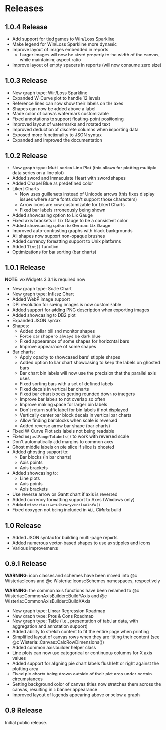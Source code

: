 # Releases

## 1.0.4 Release

- Add support for tied games to Win/Loss Sparkline
- Make legend for Win/Loss Sparkline more dynamic
- Improve layout of images embedded in reports
  - Larger images will now be sized properly to the width of the canvas, while maintaining aspect ratio
- Improve layout of empty spacers in reports (will now consume zero size)

## 1.0.3 Release

- New graph type: Win/Loss Sparkline
- Expanded W-Curve plot to handle 12 levels
- Reference lines can now show their labels on the axes
- Shapes can now be added above a label
- Made color of canvas watermark customizable
- Fixed annotations to support floating-point positioning
- Improved layout of watermarks and rotated text
- Improved deduction of discrete columns when importing data
- Exposed more functionality to JSON syntax
- Expanded and improved the documentation

## 1.0.2 Release

- New graph type: Multi-series Line Plot
  (this allows for plotting multiple data series on a line plot)
- Added sword and Immaculate Heart with sword shapes
- Added Chapel Blue as predefined color
- Likert Charts
  - Now uses guillemets instead of Unicode arrows
    (this fixes display issues where some fonts don't support those characters)
  - Arrow icons are now customizable for Likert Charts
  - Fixed bar labels erroneously being shown
- Added showcasing option to Lix Gauge
- Fixed axis brackets in Lix Gauge to be a consistent color
- Added showcasing option to German Lix Gauge
- Improved auto-contrasting graphs with black backgrounds
- All shapes now support non-opaque brushes
- Added currency formatting support to Unix platforms
- Added `Tint()` function
- Optimizations for bar sorting (bar charts)

## 1.0.1 Release

**NOTE**: wxWidgets 3.3.1 is required now

- New graph type: Scale Chart
- New graph type: Inflesz Chart
- Added WebP image support
- DPI resolution for saving images is now customizable
- Added support for adding PNG description when exporting images
- Added showcasing to DB2 plot
- Expanded JSON syntax
- Shapes:
  - Added dollar bill and monitor shapes
  - Force car shape to always be dark blue
  - Fixed appearance of some shapes for horizontal bars
  - Improve appearance of some shapes
- Bar charts:
  - Apply opacity to showcased bars' stipple shapes
  - Added option to bar chart showcasing to keep the labels on ghosted bars
  - Bar chart bin labels will now use the precision that the parallel axis uses
  - Fixed sorting bars with a set of defined labels
  - Fixed decals in vertical bar charts
  - Fixed bar chart blocks getting rounded down to integers
  - Improve bar labels to not overlap so often
  - Improve making space for larger bin labels
  - Don't return suffix label for bin labels if not displayed
  - Vertically center bar block decals in vertical bar charts
  - Allow finding bar blocks when scale is reversed
  - Added reverse arrow bar shape (bar charts)
- Fixed W-Curve Plot axis labels not being readable
- Fixed `AdjustRangeToLabels()` to work with reversed scale
- Don't automatically add margins to common axes
- Ghost middle labels on pie slice if slice is ghosted
- Added ghosting support to:
  - Bar blocks (in bar charts)
  - Axis points
  - Axis brackets
- Added showcasing to:
  - Line plots
  - Axis points
  - Axis brackets
- Use reverse arrow on Gantt chart if axis is reversed
- Added currency formatting support to Axes (Windows only)
- Added `Wisteria::GetLibraryVersionInfo()`
- Fixed doxygen not being included in `ALL` *CMake* build

## 1.0 Release

- Added JSON syntax for building multi-page reports
- Added numerous vector-based shapes to use as stipples and icons
- Various improvements

## 0.9.1 Release

**WARNING**: icon classes and schemes have been moved into @c Wisteria::Icons and @c Wisteria::Icons::Schemes
  namespaces, respectively

**WARNING**: the common axis functions have been renamed to @c Wisteria::CommonAxisBuilder::BuildYAxis and
  @c Wisteria::CommonAxisBuilder::BuildXAxis

- New graph type: Linear Regression Roadmap
- New graph type: Pros \& Cons Roadmap
- New graph type: Table (i.e., presentation of tabular data, with aggregation and annotation support)
- Added ability to stretch content to fit the entire page when printing
- Simplified layout of canvas rows when they are fitting their content (see @c Wisteria::Canvas::CalcRowDimensions())
- Added common axis builder helper class
- Line plots can now use categorical or continuous columns for X axis values
- Added support for aligning pie chart labels flush left or right against the plotting area
- Fixed pie charts being drawn outside of their plot area under certain circumstances
- Setting background color of canvas titles now stretches them across the canvas,
  resulting in a banner appearance
- Improved layout of legends appearing above or below a graph

## 0.9 Release

Initial public release.
